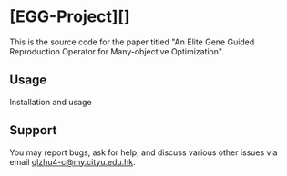 [EGG-Project][]
===================

This is the source code for the paper titled "An Elite Gene Guided Reproduction Operator for Many-objective Optimization".

Usage
-------------------

Installation and usage

Support
-------
You may report bugs, ask for help, and discuss various other issues via email qlzhu4-c@my.cityu.edu.hk.
